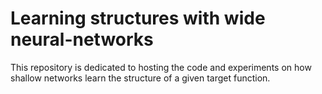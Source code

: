 # Learning structures with wide neural-networks

This repository is dedicated to hosting the code and experiments on how shallow networks learn the structure of a given
target function.